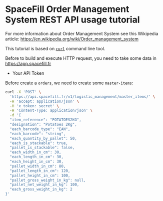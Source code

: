 # SpaceFill Order Management System REST API usage tutorial

For more information about Order Management System see this Wikipedia article: https://en.wikipedia.org/wiki/Order_management_system

This tutorial is based on [`curl`](https://en.wikipedia.org/wiki/CURL) command line tool.

Before to build and execute HTTP request, you need to take some data in https://app.spacefill.fr

- Your API Token

Before create a `orders`, we need to create some `master-items`:

```sh
curl -X 'POST' \
  'https://api.spacefill.fr/v1/logistic_management/master_items/' \
  -H 'accept: application/json' \
  -H 'x_token: secret' \
  -H 'Content-Type: application/json' \
  -d '{
  "item_reference": "POTATOES2KG",
  "designation": "Potatoes 2Kg",
  "each_barcode_type": "EAN",
  "each_barcode": "string",
  "each_quantity_by_pallet": 50,
  "each_is_stackable": true,
  "pallet_is_stackable": false,
  "each_width_in_cm": 30,
  "each_length_in_cm": 30,
  "each_height_in_cm": 30,
  "pallet_width_in_cm": 80,
  "pallet_length_in_cm": 120,
  "pallet_height_in_cm": 100,
  "pallet_gross_weight_in_kg": null,
  "pallet_net_weight_in_kg": 100,
  "each_gross_weight_in_kg": 2
}'
```
